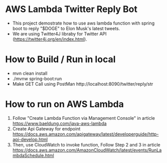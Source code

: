 # AWS Lambda Twitter Reply Bot
  - This project demostrate how to use aws lambda function with spring boot to reply "$DOGE" to Elon Musk's latest tweets.
  - We are using Twitter4J libraby for Twitter API (https://twitter4j.org/en/index.html).


# How to Build / Run in local
  - mvn clean install
  - ./mvnw spring-boot:run 
  - Make GET Call using PostMan http://localhost:8090/twitter/reply/str

# How to run on AWS Lambda
 1. Follow "Create Lambda Function via Management Console" in article https://www.baeldung.com/java-aws-lambda
 2. Create Api Gateway for endpoint https://docs.aws.amazon.com/apigateway/latest/developerguide/http-api-develop.html
 3. Then, use CloudWatch to invoke function, Follow Step 2 and 3 in article https://docs.aws.amazon.com/AmazonCloudWatch/latest/events/RunLambdaSchedule.html
    

